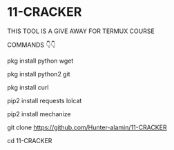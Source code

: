 # 11-CRACKER
THIS TOOL IS A GIVE AWAY FOR TERMUX COURSE 

COMMANDS 👇👇

pkg install python wget

pkg install python2 git

pkg install curl

pip2 install requests lolcat

pip2 install mechanize

git clone https://github.com/Hunter-alamin/11-CRACKER

cd 11-CRACKER
